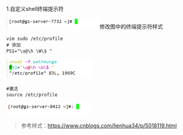 1.自定义shell终端提示符

![image-20210324110537531](常见命令与设置图片/image-20210324110537531.png)修改图中的终端提示符样式

```shell
vim sudo /etc/profile
# 添加
PS1="\u@\h \W\$ "
```

![image-20210324110815635](常见命令与设置图片/image-20210324110815635.png)

```shell
#激活
source /etc/profile
```

![image-20210324141736701](常见命令与设置图片/image-20210324141736701.png)

> 参考样式：https://www.cnblogs.com/lienhua34/p/5018119.html